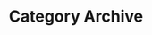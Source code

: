 ---
title: Category Archive
layout: categories
permalink: /categories
show_excerpts: true
entries_layout: list
---